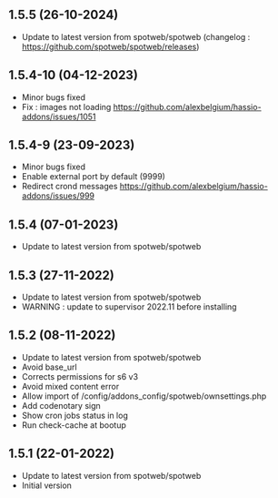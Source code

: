 
## 1.5.5 (26-10-2024)
- Update to latest version from spotweb/spotweb (changelog : https://github.com/spotweb/spotweb/releases)

## 1.5.4-10 (04-12-2023)

- Minor bugs fixed
- Fix : images not loading https://github.com/alexbelgium/hassio-addons/issues/1051

## 1.5.4-9 (23-09-2023)

- Minor bugs fixed
- Enable external port by default (9999)
- Redirect crond messages https://github.com/alexbelgium/hassio-addons/issues/999

## 1.5.4 (07-01-2023)

- Update to latest version from spotweb/spotweb

## 1.5.3 (27-11-2022)

- Update to latest version from spotweb/spotweb
- WARNING : update to supervisor 2022.11 before installing

## 1.5.2 (08-11-2022)

- Update to latest version from spotweb/spotweb
- Avoid base_url
- Corrects permissions for s6 v3
- Avoid mixed content error
- Allow import of /config/addons_config/spotweb/ownsettings.php
- Add codenotary sign
- Show cron jobs status in log
- Run check-cache at bootup

## 1.5.1 (22-01-2022)

- Update to latest version from spotweb/spotweb
- Initial version
